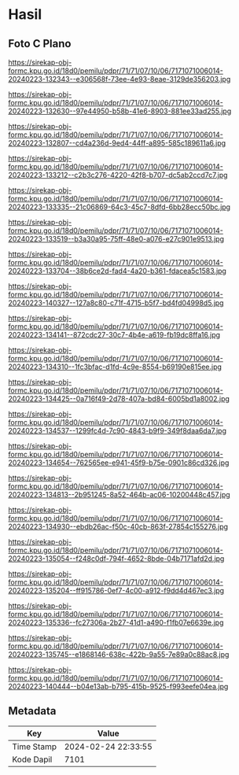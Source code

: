 # Hasil

## Foto C Plano

https://sirekap-obj-formc.kpu.go.id/18d0/pemilu/pdpr/71/71/07/10/06/7171071006014-20240223-132343--e306568f-73ee-4e93-8eae-3129de356203.jpg

https://sirekap-obj-formc.kpu.go.id/18d0/pemilu/pdpr/71/71/07/10/06/7171071006014-20240223-132630--97e44950-b58b-41e6-8903-881ee33ad255.jpg

https://sirekap-obj-formc.kpu.go.id/18d0/pemilu/pdpr/71/71/07/10/06/7171071006014-20240223-132807--cd4a236d-9ed4-44ff-a895-585c189611a6.jpg

https://sirekap-obj-formc.kpu.go.id/18d0/pemilu/pdpr/71/71/07/10/06/7171071006014-20240223-133212--c2b3c276-4220-42f8-b707-dc5ab2ccd7c7.jpg

https://sirekap-obj-formc.kpu.go.id/18d0/pemilu/pdpr/71/71/07/10/06/7171071006014-20240223-133335--21c06869-64c3-45c7-8dfd-6bb28ecc50bc.jpg

https://sirekap-obj-formc.kpu.go.id/18d0/pemilu/pdpr/71/71/07/10/06/7171071006014-20240223-133519--b3a30a95-75ff-48e0-a076-e27c901e9513.jpg

https://sirekap-obj-formc.kpu.go.id/18d0/pemilu/pdpr/71/71/07/10/06/7171071006014-20240223-133704--38b6ce2d-fad4-4a20-b361-fdacea5c1583.jpg

https://sirekap-obj-formc.kpu.go.id/18d0/pemilu/pdpr/71/71/07/10/06/7171071006014-20240223-140327--127a8c80-c71f-4715-b5f7-bd4fd04998d5.jpg

https://sirekap-obj-formc.kpu.go.id/18d0/pemilu/pdpr/71/71/07/10/06/7171071006014-20240223-134141--872cdc27-30c7-4b4e-a619-fb19dc8ffa16.jpg

https://sirekap-obj-formc.kpu.go.id/18d0/pemilu/pdpr/71/71/07/10/06/7171071006014-20240223-134310--1fc3bfac-d1fd-4c9e-8554-b69190e815ee.jpg

https://sirekap-obj-formc.kpu.go.id/18d0/pemilu/pdpr/71/71/07/10/06/7171071006014-20240223-134425--0a716f49-2d78-407a-bd84-6005bd1a8002.jpg

https://sirekap-obj-formc.kpu.go.id/18d0/pemilu/pdpr/71/71/07/10/06/7171071006014-20240223-134537--1299fc4d-7c90-4843-b9f9-349f8daa6da7.jpg

https://sirekap-obj-formc.kpu.go.id/18d0/pemilu/pdpr/71/71/07/10/06/7171071006014-20240223-134654--762565ee-e941-45f9-b75e-0901c86cd326.jpg

https://sirekap-obj-formc.kpu.go.id/18d0/pemilu/pdpr/71/71/07/10/06/7171071006014-20240223-134813--2b951245-8a52-464b-ac06-10200448c457.jpg

https://sirekap-obj-formc.kpu.go.id/18d0/pemilu/pdpr/71/71/07/10/06/7171071006014-20240223-134930--ebdb26ac-f50c-40cb-863f-27854c155276.jpg

https://sirekap-obj-formc.kpu.go.id/18d0/pemilu/pdpr/71/71/07/10/06/7171071006014-20240223-135054--f248c0df-794f-4652-8bde-04b7171afd2d.jpg

https://sirekap-obj-formc.kpu.go.id/18d0/pemilu/pdpr/71/71/07/10/06/7171071006014-20240223-135204--ff915786-0ef7-4c00-a912-f9dd4d467ec3.jpg

https://sirekap-obj-formc.kpu.go.id/18d0/pemilu/pdpr/71/71/07/10/06/7171071006014-20240223-135336--fc27306a-2b27-41d1-a490-f1fb07e6639e.jpg

https://sirekap-obj-formc.kpu.go.id/18d0/pemilu/pdpr/71/71/07/10/06/7171071006014-20240223-135745--e1868146-638c-422b-9a55-7e89a0c88ac8.jpg

https://sirekap-obj-formc.kpu.go.id/18d0/pemilu/pdpr/71/71/07/10/06/7171071006014-20240223-140444--b04e13ab-b795-415b-9525-f993eefe04ea.jpg


## Metadata

| Key        | Value               |
| ---------- | ------------------- |
| Time Stamp | 2024-02-24 22:33:55 |
| Kode Dapil | 7101                |



